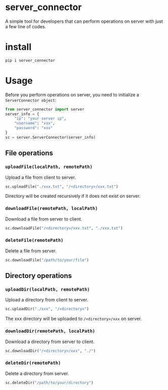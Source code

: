 # server_connector

A simple tool for developers that can perform operations on server with just a few line of codes.

# install
```cmd
pip i server_connector
```

# Usage
Before you perform operations on server, you need to initialize a `ServerConnector object`:
```python
from server_connector import server
server_info = {
    "ip": "your server ip",
    "username": "xxx",
    "password": "xxx"
}
sc = server.ServerConnector(server_info)
```

## File operations
### `uploadFile(localPath, remotePath)`
Upload a file from client to server.
```python
sc.uploadFile("./xxx.txt", "/<directory>/xxx.txt")
```
Directory will be created recursively if it does not exist on server.

### `downloadFile(remotePath, localPath)`
Download a file from server to client.
```python
sc.downloadFile("/<directory>/xxx.txt", "./xxx.txt")
```

### `deleteFile(remotePath)`
Delete a file from server.
```python
sc.downloadFile("/path/to/your/file")
```

## Directory operations
### `uploadDir(localPath, remotePath)`
Upload a directory from client to server.
```python
sc.uploadDir("./xxx", "/<directory>")
```
The xxx directory will be uploaded to `/<directory>/xxx` on server.

### `downloadDir(remotePath, localPath)`
Download a directory from server to client.
```python
sc.downloadDir("/<directory>/xxx", "./")
```


### `deleteDir(remotePath)`
Delete a directory from server.
```python
sc.deleteDir("/path/to/your/directory")